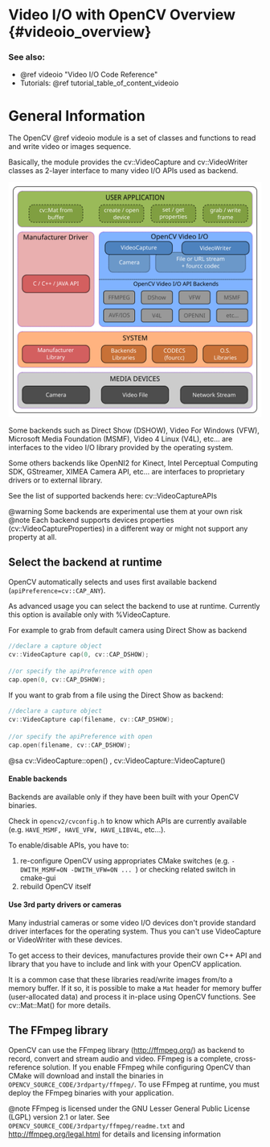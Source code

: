 Video I/O with OpenCV Overview {#videoio_overview}
===================================

### See also:
  - @ref videoio "Video I/O Code Reference"
  - Tutorials: @ref tutorial_table_of_content_videoio

General Information
===================

The OpenCV @ref videoio module is a set of classes and functions to read and write video or images sequence.

Basically, the module provides the cv::VideoCapture and cv::VideoWriter classes as 2-layer interface to many video
I/O APIs used as backend.

![Video I/O with OpenCV](pics/videoio_overview.svg)

Some backends such as Direct Show (DSHOW), Video For Windows (VFW), Microsoft Media Foundation (MSMF),
Video 4 Linux (V4L), etc... are interfaces to the video I/O library provided by the operating system.

Some others backends like OpenNI2 for Kinect, Intel Perceptual Computing SDK, GStreamer,
XIMEA Camera API, etc...  are interfaces to proprietary drivers or to external library.

See the list of supported backends here: cv::VideoCaptureAPIs

@warning Some backends are experimental use them at your own risk
@note Each backend supports devices properties (cv::VideoCaptureProperties) in a different way or might not support any property at all.


Select the backend at runtime
-----------------------------

OpenCV automatically selects and uses first available backend (`apiPreference=cv::CAP_ANY`).

As advanced usage you can select the backend to use at runtime. Currently this option is
available only with %VideoCapture.

For example to grab from default camera using Direct Show as backend

```cpp
//declare a capture object
cv::VideoCapture cap(0, cv::CAP_DSHOW);

//or specify the apiPreference with open
cap.open(0, cv::CAP_DSHOW);
```

If you want to grab from a file using the Direct Show as backend:

```cpp
//declare a capture object
cv::VideoCapture cap(filename, cv::CAP_DSHOW);

//or specify the apiPreference with open
cap.open(filename, cv::CAP_DSHOW);
```

@sa cv::VideoCapture::open() , cv::VideoCapture::VideoCapture()

#### Enable backends

Backends are available only if they have been built with your OpenCV binaries.

Check in `opencv2/cvconfig.h` to know which APIs are currently available
(e.g. `HAVE_MSMF, HAVE_VFW, HAVE_LIBV4L`, etc...).

To enable/disable APIs, you have to:
  1. re-configure OpenCV using appropriates CMake switches
     (e.g. `-DWITH_MSMF=ON -DWITH_VFW=ON ... `) or checking related switch in cmake-gui
  2. rebuild OpenCV itself

#### Use 3rd party drivers or cameras

Many industrial cameras or some video I/O devices don't provide standard driver interfaces
for the operating system. Thus you can't use  VideoCapture or VideoWriter with these devices.

To get access to their devices, manufactures provide their own C++ API and library that you have to
include and link with your OpenCV application.

It is a common case that these libraries read/write images from/to a memory buffer. If it so, it is
possible to make a `Mat` header for memory buffer (user-allocated data) and process it
in-place using OpenCV functions. See cv::Mat::Mat() for more details.

The FFmpeg library
------------------

OpenCV can use the FFmpeg library (http://ffmpeg.org/) as backend to record, convert and stream audio and video.
FFmpeg is a complete, cross-reference solution. If you enable FFmpeg while configuring OpenCV than
CMake will download and install the binaries in `OPENCV_SOURCE_CODE/3rdparty/ffmpeg/`. To use
FFmpeg at runtime, you must deploy the FFmpeg binaries with your application.

@note FFmpeg is licensed under the GNU Lesser General Public License (LGPL) version 2.1 or later.
See `OPENCV_SOURCE_CODE/3rdparty/ffmpeg/readme.txt` and http://ffmpeg.org/legal.html for details and
licensing information
